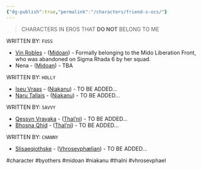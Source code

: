 ```yaml
---
{"dg-publish":true,"permalink":"/characters/friend-s-ocs/"}
---
```


> CHARACTERS IN EROS THAT **DO NOT** BELONG TO ME

WRITTEN BY: `FUSS`
- [Vin Robles](https://vin-robles.tumblr.com/) - ([Midoan](obsidian://open?vault=EROS%20GALAXY&file=SPECIES%20OF%20EROS%2FMIDOANS%20%E2%9C%A6%2FDOSSIER)) - Formally belonging to the Mido Liberation Front, who was abandoned on Sigma Rhada 6 by her squad.
- Nena - ([Midoan](obsidian://open?vault=EROS%20GALAXY&file=SPECIES%20OF%20EROS%2FMIDOANS%20%E2%9C%A6%2FDOSSIER)) - TBA

WRITTEN BY: `HOLLY`
- [Iseu Vraas](https://techthiev.tumblr.com/) - ([Niakanu](obsidian://open?vault=EROS%20GALAXY&file=SPECIES%20OF%20EROS%2FNIAKANU%20%E2%9C%A6%2FDOSSIER)) - TO BE ADDED…
- [Naru Tallais](https://fernadorned.tumblr.com/) - ([Niakanu](obsidian://open?vault=EROS%20GALAXY&file=SPECIES%20OF%20EROS%2FNIAKANU%20%E2%9C%A6%2FDOSSIER)) - TO BE ADDED…

WRITTEN BY: `SAVVY`
- [Qessyn Vrayaka](https://cosmic-gemstone.tumblr.com/) - ([Thal’ni](obsidian://open?vault=EROS%20GALAXY&file=SPECIES%20OF%20EROS%2FTHAL'NI%20%E2%9C%A6%2FDOSSIER)) - TO BE ADDED…
- [Bhosna Qhid](https://cosmic-gemstone.tumblr.com/) - ([Thal’ni](obsidian://open?vault=EROS%20GALAXY&file=SPECIES%20OF%20EROS%2FTHAL'NI%20%E2%9C%A6%2FDOSSIER)) - TO BE ADDED…

WRITTEN BY: `CHANNY`
-  [Slisaeqiothske](https://serpentongue.tumblr.com/) - ([Vhrosevphælian](obsidian://open?vault=EROS%20GALAXY&file=SPECIES%20OF%20EROS%2FVHROSEVPH%C3%86LS%20%E2%9C%A6%2FDOSSIER)) - TO BE ADDED…


#character #byothers
#midoan #niakanu #thalni #vhrosevphael